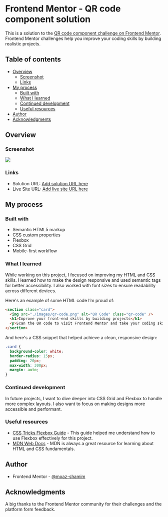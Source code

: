 # Frontend Mentor - QR code component solution

This is a solution to the [QR code component challenge on Frontend Mentor](https://www.frontendmentor.io/challenges/qr-code-component-iux_sIO_H). Frontend Mentor challenges help you improve your coding skills by building realistic projects.

## Table of contents

- [Overview](#overview)
  - [Screenshot](#screenshot)
  - [Links](#links)
- [My process](#my-process)
  - [Built with](#built-with)
  - [What I learned](#what-i-learned)
  - [Continued development](#continued-development)
  - [Useful resources](#useful-resources)
- [Author](#author)
- [Acknowledgments](#acknowledgments)

## Overview

### Screenshot

![](./mnt/data/Screenshot%202024-10-19%20225658.png)

### Links

- Solution URL: [Add solution URL here](https://your-solution-url.com)
- Live Site URL: [Add live site URL here](https://your-live-site-url.com)

## My process

### Built with

- Semantic HTML5 markup
- CSS custom properties
- Flexbox
- CSS Grid
- Mobile-first workflow

### What I learned

While working on this project, I focused on improving my HTML and CSS skills. I learned how to make the design responsive and used semantic tags for better accessibility. I also worked with font sizes to ensure readability across different devices.

Here's an example of some HTML code I’m proud of:

```html
<section class="card">
  <img src="./images/qr-code.png" alt="QR Code" class="qr-code" />
  <h1>Improve your front-end skills by building projects</h1>
  <p>Scan the QR code to visit Frontend Mentor and take your coding skills to the next level.</p>
</section>
```

And here's a CSS snippet that helped achieve a clean, responsive design:

```css
.card {
  background-color: white;
  border-radius: 15px;
  padding: 20px;
  max-width: 300px;
  margin: auto;
}
```

### Continued development

In future projects, I want to dive deeper into CSS Grid and Flexbox to handle more complex layouts. I also want to focus on making designs more accessible and performant.

### Useful resources

- [CSS Tricks Flexbox Guide](https://css-tricks.com/snippets/css/a-guide-to-flexbox/) - This guide helped me understand how to use Flexbox effectively for this project.
- [MDN Web Docs](https://developer.mozilla.org/) - MDN is always a great resource for learning about HTML and CSS fundamentals.

## Author

- Frontend Mentor - [@moaz-shamim](https://www.frontendmentor.io/profile/moaz-shamim)

## Acknowledgments

A big thanks to the Frontend Mentor community for their challenges and the platform form feedback.
